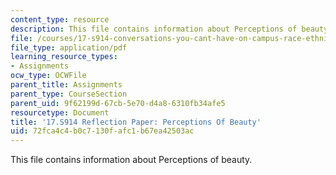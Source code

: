 ```yaml
---
content_type: resource
description: This file contains information about Perceptions of beauty.
file: /courses/17-s914-conversations-you-cant-have-on-campus-race-ethnicity-gender-and-identity-spring-2012/72fca4c4b0c7130fafc1b67ea42503ac_MIT17_S914S12_beauty3.pdf
file_type: application/pdf
learning_resource_types:
- Assignments
ocw_type: OCWFile
parent_title: Assignments
parent_type: CourseSection
parent_uid: 9f62199d-67cb-5e70-d4a8-6310fb34afe5
resourcetype: Document
title: '17.S914 Reflection Paper: Perceptions Of Beauty'
uid: 72fca4c4-b0c7-130f-afc1-b67ea42503ac
---
```

This file contains information about Perceptions of beauty.

